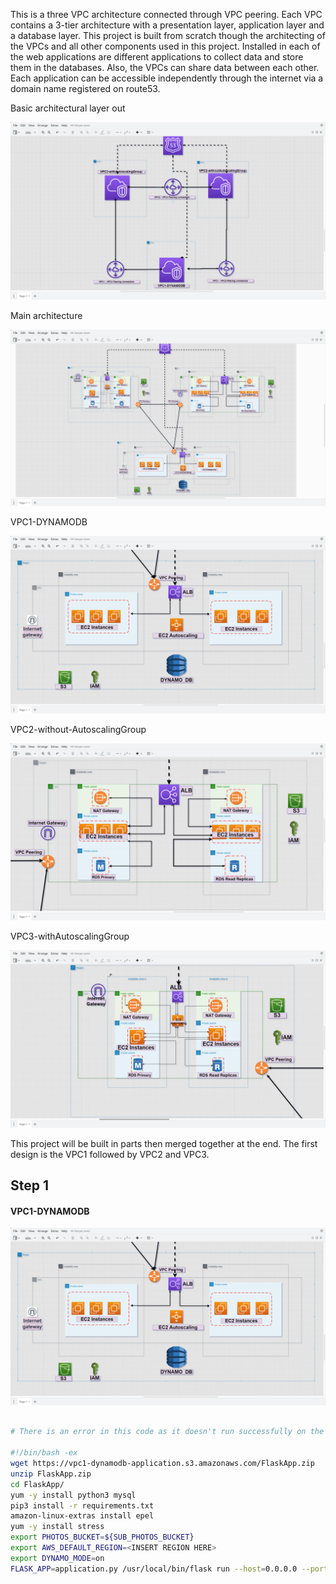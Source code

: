 
This is a three VPC architecture connected through VPC peering. Each VPC contains a 3-tier architecture with a presentation layer, application layer and a database layer. This project is built from scratch though the architecting of the VPCs and all other components used in this project. Installed in each of the web applications are different applications to collect data and store them in the databases. Also, the VPCs can share data between each other. Each application can be accessible independently through the internet via a domain name registered on route53.

Basic architectural layer out 

![three vpc connection archicture](images/20230726220815.png)

Main architecture

![Alt text](images/20230726211950.png)

VPC1-DYNAMODB

![Alt text](images/20230726213450.png)

VPC2-without-AutoscalingGroup


![Alt text](images/20230726213725.png)

VPC3-withAutoscalingGroup

![Alt text](images/20230726213931.png)

This project will be built in parts then merged together at the end. The first design is the VPC1 followed by VPC2 and VPC3.


## Step 1

#### VPC1-DYNAMODB 

![Alt text](images/20230726221257.png)

```bash

# There is an error in this code as it doesn't run successfully on the Amazon linux User data page.

#!/bin/bash -ex
wget https://vpc1-dynamodb-application.s3.amazonaws.com/FlaskApp.zip
unzip FlaskApp.zip
cd FlaskApp/
yum -y install python3 mysql
pip3 install -r requirements.txt
amazon-linux-extras install epel
yum -y install stress
export PHOTOS_BUCKET=${SUB_PHOTOS_BUCKET}
export AWS_DEFAULT_REGION=<INSERT REGION HERE>
export DYNAMO_MODE=on
FLASK_APP=application.py /usr/local/bin/flask run --host=0.0.0.0 --port=80
```